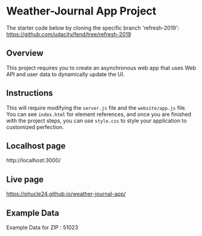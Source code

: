 # Weather-Journal App Project
The starter code below by cloning the specific branch 'refresh-2019': https://github.com/udacity/fend/tree/refresh-2019

## Overview
This project requires you to create an asynchronous web app that uses Web API and user data to dynamically update the UI. 

## Instructions
This will require modifying the `server.js` file and the `website/app.js` file. You can see `index.html` for element references, and once you are finished with the project steps, you can use `style.css` to style your application to customized perfection.

## Localhost page
http://localhost:3000/

## Live page
https://phucle24.github.io/weather-journal-app/

## Example Data
Example Data for ZIP : 51023